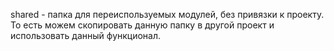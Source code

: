shared - папка для переиспользуемых модулей, без привязки к проекту. То есть можем скопировать данную папку в другой проект и использовать данный функционал.